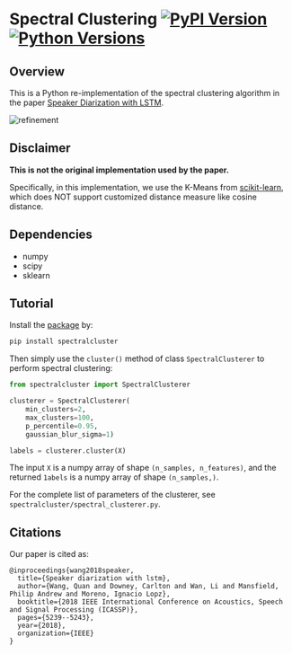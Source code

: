 # Spectral Clustering [![PyPI Version](https://img.shields.io/pypi/v/spectralcluster.svg)](https://pypi.python.org/pypi/spectralcluster) [![Python Versions](https://img.shields.io/pypi/pyversions/spectralcluster.svg)](https://pypi.org/project/spectralcluster)

## Overview

This is a Python re-implementation of the spectral clustering algorithm in the
paper [Speaker Diarization with LSTM](https://google.github.io/speaker-id/publications/LstmDiarization/).

![refinement](https://raw.githubusercontent.com/wq2012/SpectralCluster/master/resources/refinement.png)

## Disclaimer

**This is not the original implementation used by the paper.**

Specifically, in this implementation, we use the K-Means from
[scikit-learn](https://scikit-learn.org/stable/modules/generated/sklearn.cluster.KMeans.html),
which does NOT support customized distance measure like cosine distance.

## Dependencies

* numpy
* scipy
* sklearn

## Tutorial

Install the [package](https://pypi.org/project/spectralcluster/) by:

```bash
pip install spectralcluster
```

Then simply use the `cluster()` method of class `SpectralClusterer` to perform
spectral clustering:

```python
from spectralcluster import SpectralClusterer

clusterer = SpectralClusterer(
    min_clusters=2,
    max_clusters=100,
    p_percentile=0.95,
    gaussian_blur_sigma=1)

labels = clusterer.cluster(X)
```

The input `X` is a numpy array of shape `(n_samples, n_features)`,
and the returned `1abels` is a numpy array of shape `(n_samples,)`.

For the complete list of parameters of the clusterer, see
`spectralcluster/spectral_clusterer.py`.

## Citations

Our paper is cited as:

```
@inproceedings{wang2018speaker,
  title={Speaker diarization with lstm},
  author={Wang, Quan and Downey, Carlton and Wan, Li and Mansfield, Philip Andrew and Moreno, Ignacio Lopz},
  booktitle={2018 IEEE International Conference on Acoustics, Speech and Signal Processing (ICASSP)},
  pages={5239--5243},
  year={2018},
  organization={IEEE}
}
```
